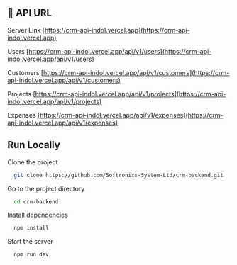 
## 🔗 API URL
Server Link [https://crm-api-indol.vercel.app](https://crm-api-indol.vercel.app)

Users [https://crm-api-indol.vercel.app/api/v1/users](https://crm-api-indol.vercel.app/api/v1/users)

Customers [https://crm-api-indol.vercel.app/api/v1/customers](https://crm-api-indol.vercel.app/api/v1/customers)

Projects [https://crm-api-indol.vercel.app/api/v1/projects](https://crm-api-indol.vercel.app/api/v1/projects)

Expenses [https://crm-api-indol.vercel.app/api/v1/expenses](https://crm-api-indol.vercel.app/api/v1/expenses)

## Run Locally

Clone the project

```bash
  git clone https://github.com/Softronixs-System-Ltd/crm-backend.git
```

Go to the project directory

```bash
  cd crm-backend

```

Install dependencies

```bash
  npm install
```

Start the server

```bash
  npm run dev
```

